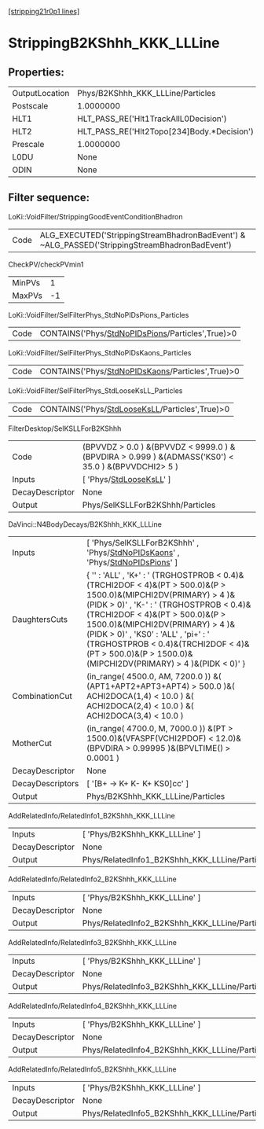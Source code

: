 [[stripping21r0p1 lines]](./stripping21r0p1-index)

# StrippingB2KShhh_KKK_LLLine

## Properties:

|                |                                               |
|----------------|-----------------------------------------------|
| OutputLocation | Phys/B2KShhh_KKK_LLLine/Particles             |
| Postscale      | 1.0000000                                     |
| HLT1           | HLT_PASS_RE('Hlt1TrackAllL0Decision')         |
| HLT2           | HLT_PASS_RE('Hlt2Topo[234]Body.\*Decision') |
| Prescale       | 1.0000000                                     |
| L0DU           | None                                          |
| ODIN           | None                                          |

## Filter sequence:

LoKi::VoidFilter/StrippingGoodEventConditionBhadron

|      |                                                                                                |
|------|------------------------------------------------------------------------------------------------|
| Code | ALG_EXECUTED('StrippingStreamBhadronBadEvent') & ~ALG_PASSED('StrippingStreamBhadronBadEvent') |

CheckPV/checkPVmin1

|        |     |
|--------|-----|
| MinPVs | 1   |
| MaxPVs | -1  |

LoKi::VoidFilter/SelFilterPhys_StdNoPIDsPions_Particles

|      |                                                                                                       |
|------|-------------------------------------------------------------------------------------------------------|
| Code | CONTAINS('Phys/[StdNoPIDsPions](./stripping21r0p1-commonparticles-stdnopidspions)/Particles',True)\>0 |

LoKi::VoidFilter/SelFilterPhys_StdNoPIDsKaons_Particles

|      |                                                                                                       |
|------|-------------------------------------------------------------------------------------------------------|
| Code | CONTAINS('Phys/[StdNoPIDsKaons](./stripping21r0p1-commonparticles-stdnopidskaons)/Particles',True)\>0 |

LoKi::VoidFilter/SelFilterPhys_StdLooseKsLL_Particles

|      |                                                                                                   |
|------|---------------------------------------------------------------------------------------------------|
| Code | CONTAINS('Phys/[StdLooseKsLL](./stripping21r0p1-commonparticles-stdlooseksll)/Particles',True)\>0 |

FilterDesktop/SelKSLLForB2KShhh

|                 |                                                                                                        |
|-----------------|--------------------------------------------------------------------------------------------------------|
| Code            | (BPVVDZ \> 0.0 ) &(BPVVDZ \< 9999.0 ) &(BPVDIRA \> 0.999 ) &(ADMASS('KS0') \< 35.0 ) &(BPVVDCHI2\> 5 ) |
| Inputs          | [ 'Phys/[StdLooseKsLL](./stripping21r0p1-commonparticles-stdlooseksll)' ]                            |
| DecayDescriptor | None                                                                                                   |
| Output          | Phys/SelKSLLForB2KShhh/Particles                                                                       |

DaVinci::N4BodyDecays/B2KShhh_KKK_LLLine

|                  |                                                                                                                                                                                                                                                                                                                                                                                                |
|------------------|------------------------------------------------------------------------------------------------------------------------------------------------------------------------------------------------------------------------------------------------------------------------------------------------------------------------------------------------------------------------------------------------|
| Inputs           | [ 'Phys/SelKSLLForB2KShhh' , 'Phys/[StdNoPIDsKaons](./stripping21r0p1-commonparticles-stdnopidskaons)' , 'Phys/[StdNoPIDsPions](./stripping21r0p1-commonparticles-stdnopidspions)' ]                                                                                                                                                                                                         |
| DaughtersCuts    | { '' : 'ALL' , 'K+' : ' (TRGHOSTPROB \< 0.4)&(TRCHI2DOF \< 4)&(PT \> 500.0)&(P \> 1500.0)&(MIPCHI2DV(PRIMARY) \> 4 )&(PIDK \> 0)' , 'K-' : ' (TRGHOSTPROB \< 0.4)&(TRCHI2DOF \< 4)&(PT \> 500.0)&(P \> 1500.0)&(MIPCHI2DV(PRIMARY) \> 4 )&(PIDK \> 0)' , 'KS0' : 'ALL' , 'pi+' : ' (TRGHOSTPROB \< 0.4)&(TRCHI2DOF \< 4)&(PT \> 500.0)&(P \> 1500.0)&(MIPCHI2DV(PRIMARY) \> 4 )&(PIDK \< 0)' } |
| CombinationCut   | (in_range( 4500.0, AM, 7200.0 )) &( (APT1+APT2+APT3+APT4) \> 500.0 )&( ACHI2DOCA(1,4) \< 10.0 ) &( ACHI2DOCA(2,4) \< 10.0 ) &( ACHI2DOCA(3,4) \< 10.0 )                                                                                                                                                                                                                                        |
| MotherCut        | (in_range( 4700.0, M, 7000.0 )) &(PT \> 1500.0)&(VFASPF(VCHI2PDOF) \< 12.0)&(BPVDIRA \> 0.99995 )&(BPVLTIME() \> 0.0001 )                                                                                                                                                                                                                                                                      |
| DecayDescriptor  | None                                                                                                                                                                                                                                                                                                                                                                                           |
| DecayDescriptors | [ '[B+ -\> K+ K- K+ KS0]cc' ]                                                                                                                                                                                                                                                                                                                                                              |
| Output           | Phys/B2KShhh_KKK_LLLine/Particles                                                                                                                                                                                                                                                                                                                                                              |

AddRelatedInfo/RelatedInfo1_B2KShhh_KKK_LLLine

|                 |                                                |
|-----------------|------------------------------------------------|
| Inputs          | [ 'Phys/B2KShhh_KKK_LLLine' ]                |
| DecayDescriptor | None                                           |
| Output          | Phys/RelatedInfo1_B2KShhh_KKK_LLLine/Particles |

AddRelatedInfo/RelatedInfo2_B2KShhh_KKK_LLLine

|                 |                                                |
|-----------------|------------------------------------------------|
| Inputs          | [ 'Phys/B2KShhh_KKK_LLLine' ]                |
| DecayDescriptor | None                                           |
| Output          | Phys/RelatedInfo2_B2KShhh_KKK_LLLine/Particles |

AddRelatedInfo/RelatedInfo3_B2KShhh_KKK_LLLine

|                 |                                                |
|-----------------|------------------------------------------------|
| Inputs          | [ 'Phys/B2KShhh_KKK_LLLine' ]                |
| DecayDescriptor | None                                           |
| Output          | Phys/RelatedInfo3_B2KShhh_KKK_LLLine/Particles |

AddRelatedInfo/RelatedInfo4_B2KShhh_KKK_LLLine

|                 |                                                |
|-----------------|------------------------------------------------|
| Inputs          | [ 'Phys/B2KShhh_KKK_LLLine' ]                |
| DecayDescriptor | None                                           |
| Output          | Phys/RelatedInfo4_B2KShhh_KKK_LLLine/Particles |

AddRelatedInfo/RelatedInfo5_B2KShhh_KKK_LLLine

|                 |                                                |
|-----------------|------------------------------------------------|
| Inputs          | [ 'Phys/B2KShhh_KKK_LLLine' ]                |
| DecayDescriptor | None                                           |
| Output          | Phys/RelatedInfo5_B2KShhh_KKK_LLLine/Particles |
